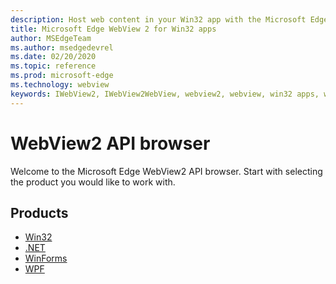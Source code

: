 ```yaml
---
description: Host web content in your Win32 app with the Microsoft Edge WebView 2 control
title: Microsoft Edge WebView 2 for Win32 apps
author: MSEdgeTeam
ms.author: msedgedevrel
ms.date: 02/20/2020
ms.topic: reference
ms.prod: microsoft-edge
ms.technology: webview
keywords: IWebView2, IWebView2WebView, webview2, webview, win32 apps, win32, edge, ICoreWebView2, ICoreWebView2Host, browser control, edge html
---
```


# WebView2 API browser  

Welcome to the Microsoft Edge WebView2 API browser. Start with selecting the product you would like to work with.

## Products  

<!-- We don't explicitly expose the version number in the table entry, yet all documentations for a new version goes to a new version directory as soon as we generate them. -->
*   [Win32](reference/win32/reference-webview2-v2.md)
*   [.NET](reference/dotnet/reference-webview2-v1.md)
*   [WinForms](reference/winforms/reference-webview2-v1.md)
*   [WPF](reference/wpf/reference-webview2-v1.md)
